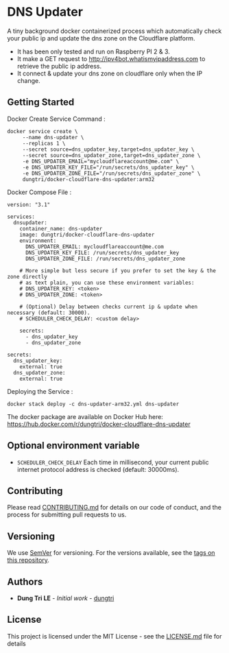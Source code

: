 # DNS Updater

A tiny background docker containerized process which automatically check your public ip and update the dns zone on the Cloudflare platform.

- It has been only tested and run on Raspberry PI 2 & 3.
- It make a GET request to http://ipv4bot.whatismyipaddress.com to retrieve the public ip address.
- It connect & update your dns zone on cloudflare only when the IP change.

## Getting Started

Docker Create Service Command :

```
docker service create \
     --name dns-updater \
     --replicas 1 \
     --secret source=dns_updater_key,target=dns_updater_key \
     --secret source=dns_updater_zone,target=dns_updater_zone \
     -e DNS_UPDATER_EMAIL="mycloudflareaccount@me.com" \
     -e DNS_UPDATER_KEY_FILE="/run/secrets/dns_updater_key" \
     -e DNS_UPDATER_ZONE_FILE="/run/secrets/dns_updater_zone" \
     dungtri/docker-cloudflare-dns-updater:arm32
```

Docker Compose File :

```
version: "3.1"

services:
  dnsupdater:
    container_name: dns-updater
    image: dungtri/docker-cloudflare-dns-updater
    environment:
      DNS_UPDATER_EMAIL: mycloudflareaccount@me.com
      DNS_UPDATER_KEY_FILE: /run/secrets/dns_updater_key
      DNS_UPDATER_ZONE_FILE: /run/secrets/dns_updater_zone
    
    # More simple but less secure if you prefer to set the key & the zone directly 
    # as text plain, you can use these environment variables:
    # DNS_UPDATER_KEY: <token>
    # DNS_UPDATER_ZONE: <token>
    
    # (Optional) Delay between checks current ip & update when necessary (default: 30000).
    # SCHEDULER_CHECK_DELAY: <custom delay>

    secrets:
      - dns_updater_key
      - dns_updater_zone

secrets:
  dns_updater_key:
    external: true
  dns_updater_zone:
    external: true
```

Deploying the Service :

```
docker stack deploy -c dns-updater-arm32.yml dns-updater
```

The docker package are available on Docker Hub here: https://hub.docker.com/r/dungtri/docker-cloudflare-dns-updater

## Optional environment variable

* `SCHEDULER_CHECK_DELAY` Each time in millisecond, your current public internet protocol address is checked (default: 30000ms).

## Contributing

Please read [CONTRIBUTING.md](CONTRIBUTING.md) for details on our code of conduct, and the process for submitting pull requests to us.

## Versioning

We use [SemVer](http://semver.org/) for versioning. For the versions available, see the [tags on this repository](https://github.com/dungtri/docker-cloudflare-dns-updater/tags). 

## Authors

* **Dung Tri LE** - *Initial work* - [dungtri](https://github.com/dungtri)

## License

This project is licensed under the MIT License - see the [LICENSE.md](LICENSE.md) file for details
